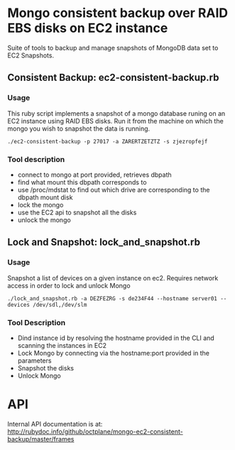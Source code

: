 # Mongo consistent backup over RAID EBS disks on EC2 instance

Suite of tools to backup and manage snapshots of MongoDB data set to EC2 Snapshots.

## Consistent Backup: ec2-consistent-backup.rb

### Usage

This ruby script implements a snapshot of a mongo database runing on an EC2 instance using RAID EBS disks. Run it from the machine on which the mongo you wish
to snapshot the data is running.

```shell
./ec2-consistent-backup -p 27017 -a ZARERTZETZTZ -s zjezropfejf
```

### Tool description

* connect to mongo at port provided, retrieves dbpath
* find what mount this dbpath corresponds to
* use /proc/mdstat to find out which drive are corresponding to the dbpath mount disk
* lock the mongo
* use the EC2 api to snapshot all the disks
* unlock the mongo

## Lock and Snapshot: lock_and_snapshot.rb

### Usage

Snapshot a list of devices on a given instance on ec2. Requires network access in order to lock and unlock Mongo

```shell
./lock_and_snapshot.rb -a DEZFEZRG -s de234F44 --hostname server01 --devices /dev/sdl,/dev/slm
```

### Tool Description

* Dind instance id by resolving the hostname provided in the CLI and scanning the instances in EC2
* Lock Mongo by connecting via the hostname:port provided in the parameters
* Snapshot the disks
* Unlock Mongo

# API

Internal API documentation is at: http://rubydoc.info/github/octplane/mongo-ec2-consistent-backup/master/frames
